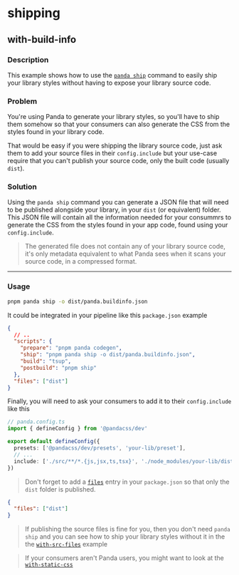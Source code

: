 # shipping

## with-build-info

### Description

This example shows how to use the [`panda ship`](https://panda-css.com/docs/guides/component-library) command to easily
ship your library styles without having to expose your library source code.

### Problem

You're using Panda to generate your library styles, so you'll have to ship them somehow so that your consumers can also
generate the CSS from the styles found in your library code.

That would be easy if you were shipping the library source code, just ask them to add your source files in their
`config.include` but your use-case require that you can't publish your source code, only the built code (usually
`dist`).

### Solution

Using the `panda ship` command you can generate a JSON file that will need to be published alongside your library, in
your `dist` (or equivalent) folder. This JSON file will contain all the information needed for your consummrs to
generate the CSS from the styles found in your app code, found using your `config.include`.

> The generated file does not contain any of your library source code, it's only metadata equivalent to what Panda sees
> when it scans your source code, in a compressed format.

---

### Usage

```sh
pnpm panda ship -o dist/panda.buildinfo.json
```

It could be integrated in your pipeline like this `package.json` example

```json
{
  // ..
  "scripts": {
    "prepare": "pnpm panda codegen",
    "ship": "pnpm panda ship -o dist/panda.buildinfo.json",
    "build": "tsup",
    "postbuild": "pnpm ship"
  },
  "files": ["dist"]
}
```

Finally, you will need to ask your consumers to add it to their `config.include` like this

```ts
// panda.config.ts
import { defineConfig } from '@pandacss/dev'

export default defineConfig({
  presets: ['@pandacss/dev/presets', 'your-lib/preset'],
  // ...
  include: ['./src/**/*.{js,jsx,ts,tsx}', './node_modules/your-lib/dist/panda.buildinfo.json'],
})
```

> Don't forget to add a [`files`](https://docs.npmjs.com/cli/v10/configuring-npm/package-json#files) entry in your
> `package.json` so that only the `dist` folder is published.

```json
{
  "files": ["dist"]
}
```

> If publishing the source files is fine for you, then you don't need `panda ship` and you can see how to ship your
> library styles without it in the the [`with-src-files`](../with-src-files/README.md) example

> If your consumers aren't Panda users, you might want to look at the [`with-static-css`](../with-static-css/README.md)
